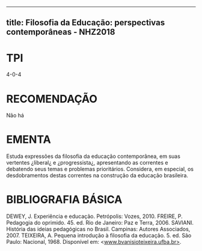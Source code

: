 
---
title: Filosofia da Educação: perspectivas contemporâneas - NHZ2018 
---

# TPI

4-0-4

# RECOMENDAÇÃO

Não há

# EMENTA

Estuda expressões da filosofia da educação contemporânea, em suas vertentes ¿liberal¿ e ¿progressista¿, apresentando as correntes e debatendo seus temas e problemas prioritários. Considera, em especial, os desdobramentos destas correntes na construção da educação brasileira.

# BIBLIOGRAFIA BÁSICA

DEWEY, J. Experiência e educação. Petrópolis: Vozes, 2010.
FREIRE, P. Pedagogia do oprimido. 45. ed. Rio de Janeiro: Paz e Terra, 2006.
SAVIANI. História das ideias pedagógicas no Brasil. Campinas: Autores Associados, 2007.
TEIXEIRA, A. Pequena introdução à filosofia da educação. 5. ed. São Paulo: Nacional, 1968. Disponível em: <www.bvanisioteixeira.ufba.br>.
        